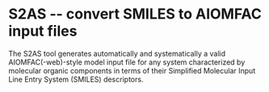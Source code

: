 # S2AS -- convert SMILES to AIOMFAC input files

The S2AS tool generates automatically and systematically a valid AIOMFAC(-web)-style model input file for any system characterized by molecular organic components in terms of their Simplified Molecular Input Line Entry System (SMILES) descriptors.
